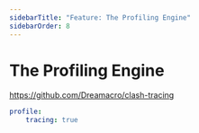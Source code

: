 ```yaml
---
sidebarTitle: "Feature: The Profiling Engine"
sidebarOrder: 8
---
```


# The Profiling Engine

https://github.com/Dreamacro/clash-tracing

```yaml
profile:
    tracing: true
```
